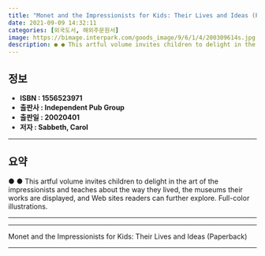 ```yaml
---
title: "Monet and the Impressionists for Kids: Their Lives and Ideas (Paperback)"
date: 2021-09-09 14:32:11
categories: [외국도서, 해외주문원서]
image: https://bimage.interpark.com/goods_image/9/6/1/4/200309614s.jpg
description: ● ● This artful volume invites children to delight in the art of the impressionists and teaches about the way they lived, the museums their works are displaye
---
```


## **정보**

- **ISBN : 1556523971**
- **출판사 : Independent Pub Group**
- **출판일 : 20020401**
- **저자 : Sabbeth, Carol**

------



## **요약**

●  ●  This artful volume invites children to delight in the art of the impressionists and teaches about the way they lived, the museums their works are displayed, and Web sites readers can further explore. Full-color illustrations. 

------



------


Monet and the Impressionists for Kids: Their Lives and Ideas (Paperback) 

------


